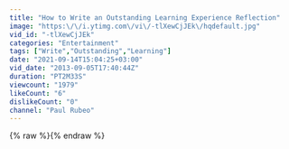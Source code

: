 ```yaml
---
title: "How to Write an Outstanding Learning Experience Reflection"
image: "https:\/\/i.ytimg.com\/vi\/-tlXewCjJEk\/hqdefault.jpg"
vid_id: "-tlXewCjJEk"
categories: "Entertainment"
tags: ["Write","Outstanding","Learning"]
date: "2021-09-14T15:04:25+03:00"
vid_date: "2013-09-05T17:40:44Z"
duration: "PT2M33S"
viewcount: "1979"
likeCount: "6"
dislikeCount: "0"
channel: "Paul Rubeo"
---
```

{% raw %}{% endraw %}

